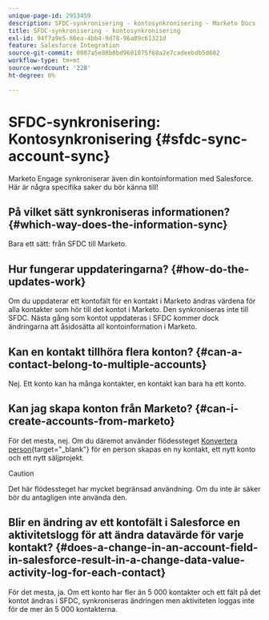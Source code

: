 ```yaml
---
unique-page-id: 2953459
description: SFDC-synkronisering - kontosynkronisering - Marketo Docs - produktdokumentation
title: SFDC-synkronisering - kontosynkronisering
exl-id: 94f7a9e5-86ea-4bb4-9d78-96a09c61321d
feature: Salesforce Integration
source-git-commit: 0087a5e88b8bd9601875f68a2e7cadeebdb5d682
workflow-type: tm+mt
source-wordcount: '228'
ht-degree: 0%

---
```


# SFDC-synkronisering: Kontosynkronisering {#sfdc-sync-account-sync}

Marketo Engage synkroniserar även din kontoinformation med Salesforce. Här är några specifika saker du bör känna till!

## På vilket sätt synkroniseras informationen? {#which-way-does-the-information-sync}

Bara ett sätt: från SFDC till Marketo.

## Hur fungerar uppdateringarna? {#how-do-the-updates-work}

Om du uppdaterar ett kontofält för en kontakt i Marketo ändras värdena för alla kontakter som hör till det kontot i Marketo. Den synkroniseras inte till SFDC. Nästa gång som kontot uppdateras i SFDC kommer dock ändringarna att åsidosätta all kontoinformation i Marketo.

## Kan en kontakt tillhöra flera konton?  {#can-a-contact-belong-to-multiple-accounts}

Nej. Ett konto kan ha många kontakter, en kontakt kan bara ha ett konto.

## Kan jag skapa konton från Marketo? {#can-i-create-accounts-from-marketo}

För det mesta, nej. Om du däremot använder flödessteget [Konvertera person](/help/marketo/product-docs/core-marketo-concepts/smart-campaigns/flow-actions/convert-person.md){target="_blank"} för en person skapas en ny kontakt, ett nytt konto och ett nytt säljprojekt.

>[!CAUTION]
>
>Det här flödessteget har mycket begränsad användning. Om du inte är säker bör du antagligen inte använda den.

## Blir en ändring av ett kontofält i Salesforce en aktivitetslogg för att ändra datavärde för varje kontakt?  {#does-a-change-in-an-account-field-in-salesforce-result-in-a-change-data-value-activity-log-for-each-contact}

För det mesta, ja. Om ett konto har fler än 5 000 kontakter och ett fält på det kontot ändras i SFDC, synkroniseras ändringen men aktiviteten loggas inte för de mer än 5 000 kontakterna.
